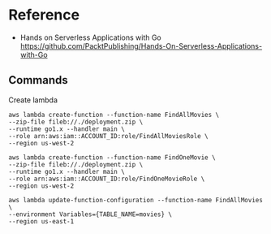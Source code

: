 # Reference

- Hands on Serverless Applications with Go
  https://github.com/PacktPublishing/Hands-On-Serverless-Applications-with-Go


## Commands
Create lambda
```
aws lambda create-function --function-name FindAllMovies \
--zip-file fileb://./deployment.zip \
--runtime go1.x --handler main \
--role arn:aws:iam::ACCOUNT_ID:role/FindAllMoviesRole \
--region us-west-2
```

```
aws lambda create-function --function-name FindOneMovie \
--zip-file fileb://./deployment.zip \
--runtime go1.x --handler main \
--role arn:aws:iam::ACCOUNT_ID:role/FindOneMovieRole \
--region us-west-2
```

```
aws lambda update-function-configuration --function-name FindAllMovies \
--environment Variables={TABLE_NAME=movies} \
--region us-east-1
```